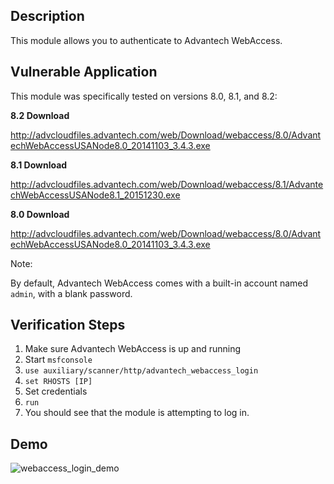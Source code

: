 ## Description

This module allows you to authenticate to Advantech WebAccess.

## Vulnerable Application

This module was specifically tested on versions 8.0, 8.1, and 8.2:

**8.2 Download**

http://advcloudfiles.advantech.com/web/Download/webaccess/8.0/AdvantechWebAccessUSANode8.0_20141103_3.4.3.exe

**8.1 Download**

http://advcloudfiles.advantech.com/web/Download/webaccess/8.1/AdvantechWebAccessUSANode8.1_20151230.exe

**8.0 Download**

http://advcloudfiles.advantech.com/web/Download/webaccess/8.0/AdvantechWebAccessUSANode8.0_20141103_3.4.3.exe

Note:

By default, Advantech WebAccess comes with a built-in account named ```admin```, with a blank
password.


## Verification Steps

1. Make sure Advantech WebAccess is up and running
2. Start ```msfconsole```
3. ```use auxiliary/scanner/http/advantech_webaccess_login```
4. ```set RHOSTS [IP]```
5. Set credentials
6. ```run```
7. You should see that the module is attempting to log in.

## Demo

![webaccess_login_demo](https://cloud.githubusercontent.com/assets/1170914/22352301/26549236-e3e1-11e6-9710-506166a8bee3.gif)
